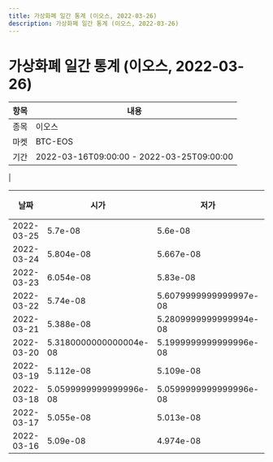 ```yaml
---
title: 가상화폐 일간 통계 (이오스, 2022-03-26)
description: 가상화폐 일간 통계 (이오스, 2022-03-26)
---
```


가상화폐 일간 통계 (이오스, 2022-03-26)
===

|항목|내용|
|--|--|
|종목|이오스|
|마켓|BTC-EOS|\i|종류|일 단위 캔들|
|기간|2022-03-16T09:00:00 - 2022-03-25T09:00:00
|

|날짜|시가|저가|고가|종가|비고|
|--|--|--|--|--|--|
|2022-03-25|5.7e-08|5.6e-08|5.8310000000000004e-08|5.734e-08|    |
|2022-03-24|5.804e-08|5.667e-08|5.878e-08|5.784e-08|    |
|2022-03-23|6.054e-08|5.83e-08|6.064999999999999e-08|5.888e-08|    |
|2022-03-22|5.74e-08|5.6079999999999997e-08|6.056000000000001e-08|6.056000000000001e-08|    |
|2022-03-21|5.388e-08|5.2809999999999994e-08|5.937e-08|5.724e-08|    |
|2022-03-20|5.3180000000000004e-08|5.1999999999999996e-08|5.376e-08|5.3609999999999995e-08|    |
|2022-03-19|5.112e-08|5.109e-08|5.24e-08|5.24e-08|    |
|2022-03-18|5.0599999999999996e-08|5.0599999999999996e-08|5.1190000000000004e-08|5.108e-08|    |
|2022-03-17|5.055e-08|5.013e-08|5.128e-08|5.128e-08|    |
|2022-03-16|5.09e-08|4.974e-08|5.1050000000000004e-08|5.055e-08|    |
